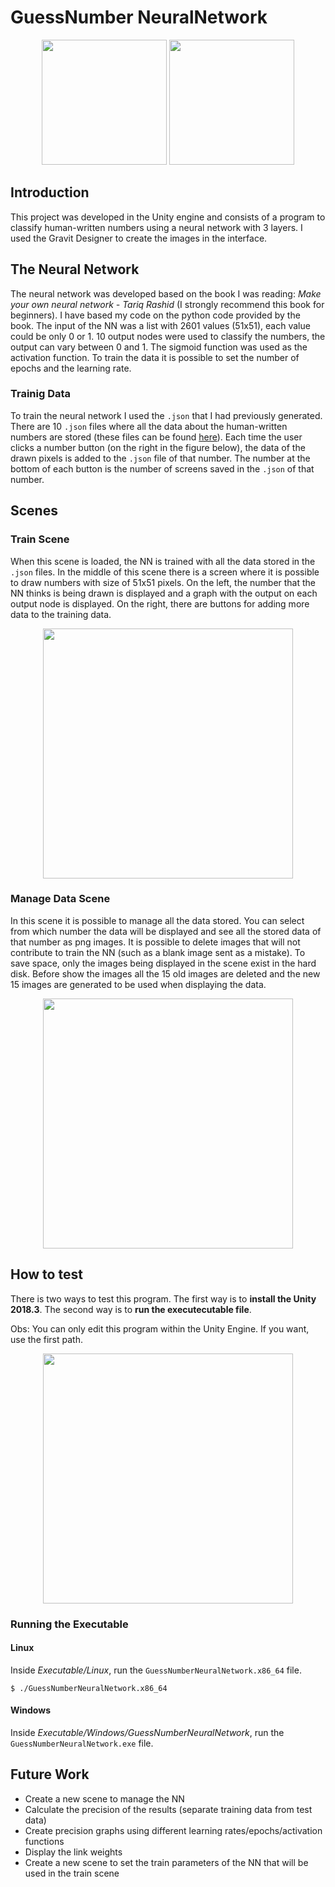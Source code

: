 # GuessNumber NeuralNetwork
<p align="center">
 <img src="https://github.com/Brenocq/GuessNumber-NeuralNetwork/blob/master/Images/TrainScene5.png" height="200">
 <img src="https://github.com/Brenocq/GuessNumber-NeuralNetwork/blob/master/Images/TrainScene2.png" height="200">
</p>

## Introduction
This project was developed in the Unity engine and consists of a program to classify human-written numbers using a neural network with 3 layers. I used the Gravit Designer to create the images in the interface.

## The Neural Network
The neural network was developed based on the book I was reading: _Make your own neural network - Tariq Rashid_ (I strongly recommend this book for beginners). I have based my code on the python code provided by the book. The input of the NN was a list with 2601 values (51x51), each value could be only 0 or 1. 10 output nodes were used to classify the numbers, the output can vary between 0 and 1. The sigmoid function was used as the activation function.
To train the data it is possible to set the number of epochs and the learning rate.

### Trainig Data
To train the neural network I used the `.json` that I had previously generated. There are 10 `.json` files where all the data about the human-written numbers are stored (these files can be found [here](https://github.com/Brenocq/GuessNumber-NeuralNetwork/tree/master/Unity/GuessNumber/Assets/Resources)). Each time the user clicks a number button (on the right in the figure below), the data of the drawn pixels is added to the `.json` file of that number. The number at the bottom of each button is the number of screens saved in the `.json` of that number.

## Scenes
### Train Scene
When this scene is loaded, the NN is trained with all the data stored in the `.json` files. In the middle of this scene there is a screen where it is possible to draw numbers with size of 51x51 pixels. On the left, the number that the NN thinks is being drawn is displayed and a graph with the output on each output node is displayed. On the right, there are buttons for adding more data to the training data.
<p align="center">
 <img src="https://github.com/Brenocq/GuessNumber-NeuralNetwork/blob/master/Images/TrainScene3.png" height="400">
</p>

### Manage Data Scene
In this scene it is possible to manage all the data stored. You can select from which number the data will be displayed and see all the stored data of that number as png images. It is possible to delete images that will not contribute to train the NN (such as a blank image sent as a mistake).
To save space, only the images being displayed in the scene exist in the hard disk. Before show the images all the 15 old images are deleted and the new 15 images are generated to be used when displaying the data.
<p align="center">
 <img src="https://github.com/Brenocq/GuessNumber-NeuralNetwork/blob/master/Images/ManageData7.png" height="400">
</p>

## How to test
There is two ways to test this program. The first way is to **install the Unity 2018.3**. The second way is to **run the executecutable file**.

Obs: You can only edit this program within the Unity Engine. If you want, use the first path.
<p align="center">
 <img src="https://github.com/Brenocq/GuessNumber-NeuralNetwork/blob/master/Images/UnityInterface.png" height="400">
</p>

### Running the Executable
#### Linux
Inside _Executable/Linux_, run the `GuessNumberNeuralNetwork.x86_64` file.
```
$ ./GuessNumberNeuralNetwork.x86_64
```
#### Windows
Inside _Executable/Windows/GuessNumberNeuralNetwork_, run the `GuessNumberNeuralNetwork.exe` file.

## Future Work
 - Create a new scene to manage the NN
  - Calculate the precision of the results (separate training data from test data)
  - Create precision graphs using different learning rates/epochs/activation functions
  - Display the link weights
 - Create a new scene to set the train parameters of the NN that will be used in the train scene
